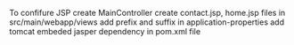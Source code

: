 To confifure JSP
create MainController
create contact.jsp, home.jsp files in src/main/webapp/views
add prefix and suffix in application-properties
add tomcat embeded jasper dependency in pom.xml file
